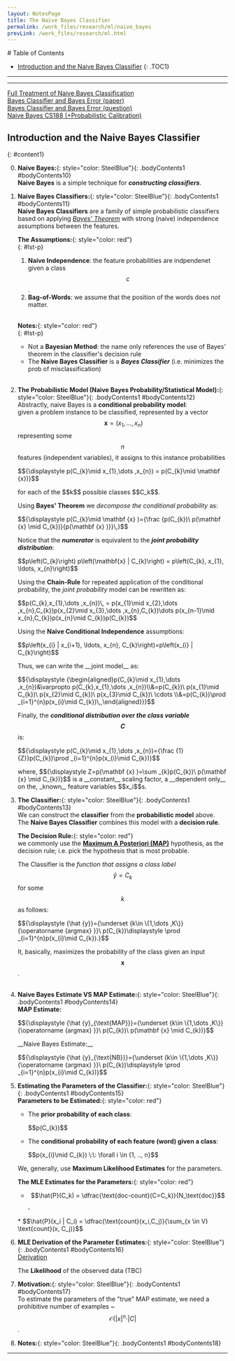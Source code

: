 ```yaml
---
layout: NotesPage
title: The Naive Bayes Classifier
permalink: /work_files/research/ml/naive_bayes
prevLink: /work_files/research/ml.html
---
```



<div markdown="1" class = "TOC">
# Table of Contents

  * [Introduction and the Naive Bayes Classifier](#content1)
  {: .TOC1}
  <!-- * [SECOND](#content2)
  {: .TOC2} -->
</div>

***
***

[Full Treatment of Naive Bayes Classification](http://www.cs.columbia.edu/~mcollins/em.pdf)  
[Bayes Classifier and Bayes Error (paper)](https://www.cs.helsinki.fi/u/jkivinen/opetus/iml/2013/Bayes.pdf)  
[Bayes Classifier and Bayes Error (question)](https://stats.stackexchange.com/questions/296014/why-is-the-naive-bayes-classifier-optimal-for-0-1-loss?noredirect=1&lq=1)  
[Naive Bayes CS188 (+Probabilistic Calibration)](https://www.youtube.com/watch?v=1nOb0vwWkAE)  


## Introduction and the Naive Bayes Classifier
{: #content1}

0. **Naive Bayes:**{: style="color: SteelBlue"}{: .bodyContents1 #bodyContents10}  
    __Naive Bayes__ is a simple technique for *__constructing classifiers__*.  

1. **Naive Bayes Classifiers:**{: style="color: SteelBlue"}{: .bodyContents1 #bodyContents11}  
    __Naive Bayes Classifiers__ are a family of simple probabilistic classifiers based on applying [_Bayes' Theorem_](https://en.wikipedia.org/wiki/Bayes%27_theorem) with strong (naive) independence assumptions between the features.  

    __The Assumptions:__{: style="color: red"}  
    {: #lst-p}
    1. __Naive Independence__: the feature probabilities are indpendenet given a class $$c$$.   
    2. __Bag-of-Words__: we assume that the position of the words does _not_ matter.  
    <br>


    __Notes:__{: style="color: red"}  
    {: #lst-p}
    * Not a __Bayesian Method__: the name only references the use of Bayes' theorem in the classifier's decision rule  
    * The __Naive Bayes Classifier__ is a *__Bayes Classifier__* (i.e. minimizes the prob of misclassification)  
    <br>

2. **The Probabilistic Model (Naive Bayes Probability/Statistical Model):**{: style="color: SteelBlue"}{: .bodyContents1 #bodyContents12}  
    Abstractly, naive Bayes is a __conditional probability model__:  
    given a problem instance to be classified, represented by a vector $${\displaystyle \: \mathbf{x} =(x_{1},\dots ,x_{n})}$$ representing some $$n$$ features (independent variables), it assigns to this instance probabilities  
    <p>$${\displaystyle p(C_{k}\mid x_{1},\dots ,x_{n}) = p(C_{k}\mid \mathbf {x})}$$</p>  
    for each of the $$k$$ possible classes $$C_k$$.  

    Using __Bayes' Theorem__ we _decompose the conditional probability_ as:  
    <p>$${\displaystyle p(C_{k}\mid \mathbf {x} )={\frac {p(C_{k})\ p(\mathbf {x} \mid C_{k})}{p(\mathbf {x} )}}\,}$$</p>  

    Notice that the *__numerator__* is equivalent to the *__joint probability distribution__*:  
    <p>$$p\left(C_{k}\right) p\left(\mathbf{x} | C_{k}\right) = p\left(C_{k}, x_{1}, \ldots, x_{n}\right)$$</p>  

    Using the __Chain-Rule__ for repeated application of the conditional probability, the _joint probability_ model can be rewritten as:  
    <p>$$p(C_{k},x_{1},\dots ,x_{n})\, = p(x_{1}\mid x_{2},\dots ,x_{n},C_{k})p(x_{2}\mid x_{3},\dots ,x_{n},C_{k})\dots p(x_{n-1}\mid x_{n},C_{k})p(x_{n}\mid C_{k})p(C_{k})$$</p>  

    Using the __Naive Conditional Independence__ assumptions:  
    <p>$$p\left(x_{i} | x_{i+1}, \ldots, x_{n}, C_{k}\right)=p\left(x_{i} | C_{k}\right)$$</p>  
    Thus, we can write the __joint model__ as:  
    <p>$${\displaystyle {\begin{aligned}p(C_{k}\mid x_{1},\dots ,x_{n})&\varpropto p(C_{k},x_{1},\dots ,x_{n})\\&=p(C_{k})\ p(x_{1}\mid C_{k})\ p(x_{2}\mid C_{k})\ p(x_{3}\mid C_{k})\ \cdots \\&=p(C_{k})\prod _{i=1}^{n}p(x_{i}\mid C_{k})\,,\end{aligned}}}$$</p>  

    Finally, the *__conditional distribution over the class variable $$C$$__* is:  
    <p>$${\displaystyle p(C_{k}\mid x_{1},\dots ,x_{n})={\frac {1}{Z}}p(C_{k})\prod _{i=1}^{n}p(x_{i}\mid C_{k})}$$</p>   
    where, $${\displaystyle Z=p(\mathbf {x} )=\sum _{k}p(C_{k})\ p(\mathbf {x} \mid C_{k})}$$ is a __constant__ scaling factor, a __dependent only__ on the, _known_, feature variables $$x_i$$s.  
    <br>

3. **The Classifier:**{: style="color: SteelBlue"}{: .bodyContents1 #bodyContents13}  
    We can construct the __classifier__ from the __probabilistic model__ above.  
    The __Naive Bayes Classifier__ combines this model with a __decision rule__.  

    __The Decision Rule:__{: style="color: red"}  
    we commonly use the [__Maximum A Posteriori (MAP)__](https://en.wikipedia.org/wiki/Maximum_a_posteriori_estimation) hypothesis, as the decision rule; i.e. pick the hypothesis that is most probable.  

    The Classifier is the _function that assigns a class label $$\hat{y} = C_k$$_ for some $$k$$ as follows:  
    <p>$${\displaystyle {\hat {y}}={\underset {k\in \{1,\dots ,K\}}{\operatorname {argmax} }}\ p(C_{k})\displaystyle \prod _{i=1}^{n}p(x_{i}\mid C_{k}).}$$</p>  

    It, basically, maximizes the probability of the class given an input $$\boldsymbol{x}$$.  
    <br>

4. **Naive Bayes Estimate VS MAP Estimate:**{: style="color: SteelBlue"}{: .bodyContents1 #bodyContents14}  
    __MAP Estimate:__  
    <p>$${\displaystyle {\hat {y}_{\text{MAP}}}={\underset {k\in \{1,\dots ,K\}}{\operatorname {argmax} }}\ p(C_{k})\ p(\mathbf {x} \mid C_{k})}$$</p>  
    __Naive Bayes Estimate:__  
    <p>$${\displaystyle {\hat {y}_{\text{NB}}}={\underset {k\in \{1,\dots ,K\}}{\operatorname {argmax} }}\ p(C_{k})\displaystyle \prod _{i=1}^{n}p(x_{i}\mid C_{k})}$$</p>  

5. **Estimating the Parameters of the Classifier:**{: style="color: SteelBlue"}{: .bodyContents1 #bodyContents15}  
    __Parameters to be Estimated:__{: style="color: red"}  
    * The __prior probability of each class__: 
        <p>$$p(C_{k})$$</p>  
    * The __conditional probability of each feature (word) given a class__:  
        <p>$$p(x_{i}\mid C_{k}) \:\: \forall i \in {1, .., n}$$</p>  

    We, generally, use __Maximum Likelihood Estimates__ for the parameters.  

    __The MLE Estimates for the Parameters:__{: style="color: red"}  
    * $$\hat{P}(C_k) = \dfrac{\text{doc-count}(C=C_k)}{N_\text{doc}}$$,  
    <br>
    * $$\hat{P}(x_i | C_i) = \dfrac{\text{count}(x_i,C_j)}{\sum_{x \in V} \text{count}(x, C_j)}$$  
    <br>

6. **MLE Derivation of the Parameter Estimates:**{: style="color: SteelBlue"}{: .bodyContents1 #bodyContents16}  
    [Derivation](http://www.cs.cornell.edu/courses/cs5740/2017sp/res/nb-prior.pdf)  
    
    The __Likelihood__ of the observed data (TBC)  

7. **Motivation:**{: style="color: SteelBlue"}{: .bodyContents1 #bodyContents17}  
    To estimate the parameters of the "true" MAP estimate, we need a prohibitive number of examples ~ $$\mathcal{O}(\vert x\vert^n \cdot \vert C\vert$$.  

8. **Notes:**{: style="color: SteelBlue"}{: .bodyContents1 #bodyContents18}

***

<!-- ## SECOND
{: #content2} -->

<!-- 1. **Asynchronous:**{: style="color: SteelBlue"}{: .bodyContents2 #bodyContents21}

2. **Asynchronous:**{: style="color: SteelBlue"}{: .bodyContents2 #bodyContents22}

3. **Asynchronous:**{: style="color: SteelBlue"}{: .bodyContents2 #bodyContents23}

4. **Asynchronous:**{: style="color: SteelBlue"}{: .bodyContents2 #bodyContents24}

5. **Asynchronous:**{: style="color: SteelBlue"}{: .bodyContents2 #bodyContents25}

6. **Asynchronous:**{: style="color: SteelBlue"}{: .bodyContents2 #bodyContents26}

7. **Asynchronous:**{: style="color: SteelBlue"}{: .bodyContents2 #bodyContents27}

8. **Asynchronous:**{: style="color: SteelBlue"}{: .bodyContents2 #bodyContents28} -->